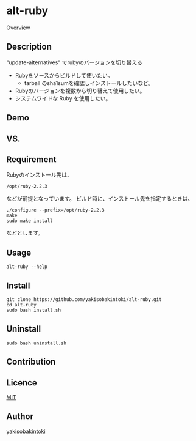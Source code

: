 alt-ruby
====

Overview

## Description

"update-alternatives" でrubyのバージョンを切り替える

* Rubyをソースからビルドして使いたい。
	+ tarball のsha1sumを確認しインストールしたいなど。
* Rubyのバージョンを複数から切り替えて使用したい。
* システムワイドな Ruby を使用したい。




## Demo


## VS. 

## Requirement

Rubyのインストール先は、

	/opt/ruby-2.2.3

などが前提となっています。
ビルド時に、インストール先を指定するときは、

	./configure --prefix=/opt/ruby-2.2.3
	make
	sudo make install

などとします。

## Usage

	alt-ruby --help

## Install

	git clone https://github.com/yakisobakintoki/alt-ruby.git
	cd alt-ruby
	sudo bash install.sh

## Uninstall

	sudo bash uninstall.sh

## Contribution

## Licence

[MIT](https://github.com/tcnksm/tool/blob/master/LICENCE)

## Author

[yakisobakintoki](https://github.com/yakisobakintoki)

